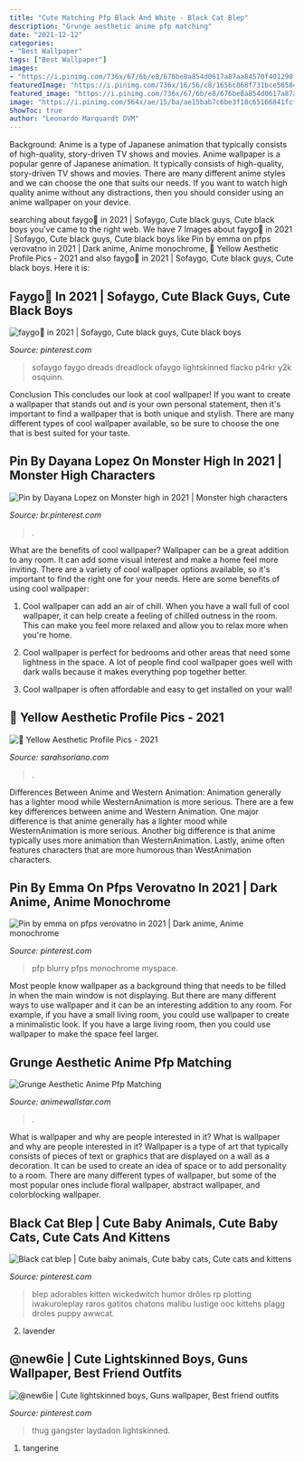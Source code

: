 ```yaml
---
title: "Cute Matching Pfp Black And White - Black Cat Blep"
description: "Grunge aesthetic anime pfp matching"
date: "2021-12-12"
categories:
- "Best Wallpaper"
tags: ["Best Wallpaper"]
images:
- "https://i.pinimg.com/736x/67/6b/e8/676be8a854d0617a87aa84570f401290.jpg"
featuredImage: "https://i.pinimg.com/736x/16/56/c8/1656c868f731bce585844ee7fadc89a4.jpg"
featured_image: "https://i.pinimg.com/736x/67/6b/e8/676be8a854d0617a87aa84570f401290.jpg"
image: "https://i.pinimg.com/564x/ae/15/ba/ae15bab7c6be3f18c65166841fcf6326.jpg"
ShowToc: true
author: "Leonardo Marquardt DVM"
---
```



Background: Anime is a type of Japanese animation that typically consists of high-quality, story-driven TV shows and movies.
Anime wallpaper is a popular genre of Japanese animation. It typically consists of high-quality, story-driven TV shows and movies. There are many different anime styles and we can choose the one that suits our needs. If you want to watch high quality anime without any distractions, then you should consider using an anime wallpaper on your device.

	

		
searching about faygo🤎 in 2021 | Sofaygo, Cute black guys, Cute black boys you've came to the right web. We have 7 Images about faygo🤎 in 2021 | Sofaygo, Cute black guys, Cute black boys like Pin by emma on pfps verovatno in 2021 | Dark anime, Anime monochrome, 🖤 Yellow Aesthetic Profile Pics - 2021 and also faygo🤎 in 2021 | Sofaygo, Cute black guys, Cute black boys. Here it is:
		
    
## Faygo🤎 In 2021 | Sofaygo, Cute Black Guys, Cute Black Boys

<img loading=lazy src="https://i.pinimg.com/736x/22/d3/a4/22d3a4eb6335552da54007ef0ad4571a.jpg" onerror="this.onerror=null;this.src='https://tse3.mm.bing.net/th?id=OIP.zctyg6NkryH0RGy3OZDysgAAAA&amp;pid=15.1';" alt="faygo🤎 in 2021 | Sofaygo, Cute black guys, Cute black boys">

_Source: pinterest.com_

>sofaygo faygo dreads dreadlock ofaygo lightskinned flacko p4rkr y2k osquinn. 

	

Conclusion
This concludes our look at cool wallpaper! If you want to create a wallpaper that stands out and is your own personal statement, then it's important to find a wallpaper that is both unique and stylish. There are many different types of cool wallpaper available, so be sure to choose the one that is best suited for your taste.

    
## Pin By Dayana Lopez On Monster High In 2021 | Monster High Characters

<img loading=lazy src="https://i.pinimg.com/736x/e0/5f/ff/e05fff29d745ae63fe76522d3800be31.jpg" onerror="this.onerror=null;this.src='https://tse4.mm.bing.net/th?id=OIP.H1ZcvuEjOB9EvdwJHNOFfQHaNK&amp;pid=15.1';" alt="Pin by Dayana Lopez on Monster high in 2021 | Monster high characters">

_Source: br.pinterest.com_

>. 

	

What are the benefits of cool wallpaper?
Wallpaper can be a great addition to any room. It can add some visual interest and make a home feel more inviting. There are a variety of cool wallpaper options available, so it's important to find the right one for your needs. Here are some benefits of using cool wallpaper: 
1. Cool wallpaper can add an air of chill. When you have a wall full of cool wallpaper, it can help create a feeling of chilled outness in the room. This can make you feel more relaxed and allow you to relax more when you're home. 

2. Cool wallpaper is perfect for bedrooms and other areas that need some lightness in the space. A lot of people find cool wallpaper goes well with dark walls because it makes everything pop together better. 

3. Cool wallpaper is often affordable and easy to get installed on your wall!

    
## 🖤 Yellow Aesthetic Profile Pics - 2021

<img loading=lazy src="https://i.pinimg.com/originals/75/e4/5e/75e45eaef19df34db882427c5d8b57e4.gif" onerror="this.onerror=null;this.src='https://tse1.mm.bing.net/th?id=OIP.AYMmXlNDUm5f17VhSjkPowHaNK&amp;pid=15.1';" alt="🖤 Yellow Aesthetic Profile Pics - 2021">

_Source: sarahsoriano.com_

>. 

	

Differences Between Anime and Western Animation: Animation generally has a lighter mood while WesternAnimation is more serious.
There are a few key differences between anime and Western Animation. One major difference is that anime generally has a lighter mood while WesternAnimation is more serious. Another big difference is that anime typically uses more animation than WesternAnimation. Lastly, anime often features characters that are more humorous than WestAnimation characters.

    
## Pin By Emma On Pfps Verovatno In 2021 | Dark Anime, Anime Monochrome

<img loading=lazy src="https://i.pinimg.com/736x/7e/e1/09/7ee109ce24e0863eb485b12387b836a5.jpg" onerror="this.onerror=null;this.src='https://tse4.mm.bing.net/th?id=OIP.lMLUn2jDhSENxKKGQ3PfIgHaHa&amp;pid=15.1';" alt="Pin by emma on pfps verovatno in 2021 | Dark anime, Anime monochrome">

_Source: pinterest.com_

>pfp blurry pfps monochrome myspace. 

	

Most people know wallpaper as a background thing that needs to be filled in when the main window is not displaying. But there are many different ways to use wallpaper and it can be an interesting addition to any room. For example, if you have a small living room, you could use wallpaper to create a minimalistic look. If you have a large living room, then you could use wallpaper to make the space feel larger.

    
## Grunge Aesthetic Anime Pfp Matching

<img loading=lazy src="https://i.pinimg.com/564x/ae/15/ba/ae15bab7c6be3f18c65166841fcf6326.jpg" onerror="this.onerror=null;this.src='https://tse2.mm.bing.net/th?id=OIP.fM7kFUzV3-10gQfp1q8MkwHaHZ&amp;pid=15.1';" alt="Grunge Aesthetic Anime Pfp Matching">

_Source: animewallstar.com_

>. 

	

What is wallpaper and why are people interested in it?
What is wallpaper and why are people interested in it?
Wallpaper is a type of art that typically consists of pieces of text or graphics that are displayed on a wall as a decoration. It can be used to create an idea of space or to add personality to a room. There are many different types of wallpaper, but some of the most popular ones include floral wallpaper, abstract wallpaper, and colorblocking wallpaper.

    
## Black Cat Blep | Cute Baby Animals, Cute Baby Cats, Cute Cats And Kittens

<img loading=lazy src="https://i.pinimg.com/736x/67/6b/e8/676be8a854d0617a87aa84570f401290.jpg" onerror="this.onerror=null;this.src='https://tse4.mm.bing.net/th?id=OIP.ZqHQUjgWCtg0hvah1fbbcgHaNF&amp;pid=15.1';" alt="Black cat blep | Cute baby animals, Cute baby cats, Cute cats and kittens">

_Source: pinterest.com_

>blep adorables kitten wickedwitch humor drôles rp plotting iwakuroleplay raros gatitos chatons malibu lustige ooc kittehs plagg droles puppy awwcat. 

	

2. lavender 

    
## @new6ie | Cute Lightskinned Boys, Guns Wallpaper, Best Friend Outfits

<img loading=lazy src="https://i.pinimg.com/736x/16/56/c8/1656c868f731bce585844ee7fadc89a4.jpg" onerror="this.onerror=null;this.src='https://tse4.mm.bing.net/th?id=OIP.VIrMuMmkvd6MIQpvrhOTuwHaHS&amp;pid=15.1';" alt="@new6ie | Cute lightskinned boys, Guns wallpaper, Best friend outfits">

_Source: pinterest.com_

>thug gangster laydadon lightskinned. 

	

1. tangerine 

